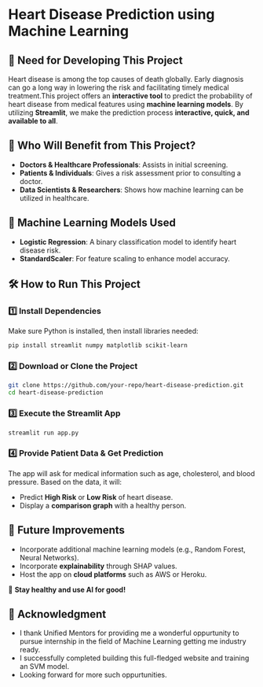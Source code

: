 # Heart Disease Prediction using Machine Learning

## 📌 Need for Developing This Project
Heart disease is among the top causes of death globally. Early diagnosis can go a long way in lowering the risk and facilitating timely medical treatment.This project offers an **interactive tool** to predict the probability of heart disease from medical features using **machine learning models**. By utilizing **Streamlit**, we make the prediction process **interactive, quick, and available to all**.

## 🎯 Who Will Benefit from This Project?
- **Doctors & Healthcare Professionals**: Assists in initial screening.
- **Patients & Individuals**: Gives a risk assessment prior to consulting a doctor.
- **Data Scientists & Researchers**: Shows how machine learning can be utilized in healthcare.

## 🧠 Machine Learning Models Used
- **Logistic Regression**: A binary classification model to identify heart disease risk.
- **StandardScaler**: For feature scaling to enhance model accuracy.

## 🛠️ How to Run This Project
### 1️⃣ Install Dependencies
Make sure Python is installed, then install libraries needed:
```sh
pip install streamlit numpy matplotlib scikit-learn
```

###  2️⃣ Download or Clone the Project
```sh
git clone https://github.com/your-repo/heart-disease-prediction.git
cd heart-disease-prediction
```

### 3️⃣ Execute the Streamlit App
```sh
streamlit run app.py
```

### 4️⃣ Provide Patient Data & Get Prediction
The app will ask for medical information such as age, cholesterol, and blood pressure. Based on the data, it will:
- Predict **High Risk** or **Low Risk** of heart disease.
- Display a **comparison graph** with a healthy person.

## 🎯 Future Improvements
- Incorporate additional machine learning models (e.g., Random Forest, Neural Networks).
- Incorporate **explainability** through SHAP values.
- Host the app on **cloud platforms** such as AWS or Heroku.

🚀 **Stay healthy and use AI for good!**

## 🙏 Acknowledgment
- I thank Unified Mentors for providing me a wonderful oppurtunity to pursue internship in the field of Machine Learning getting me industry ready.
- I successfully completed building this full-fledged website and training an SVM model.
- Looking forward for more such oppurtunities.
